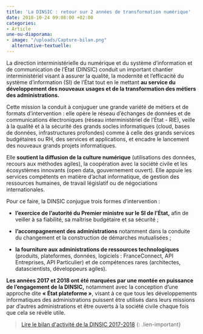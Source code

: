 ```yaml
---
title: 'La DINSIC : retour sur 2 années de transformation numérique'
date: 2018-10-24 09:08:00 +02:00
categories:
- Article
une-ou-diaporama:
- image: "/uploads/Capture-bilan.png"
  alternative-textuelle: 
---
```


La direction interministérielle du numérique et du système d’information et de communication de l’État (DINSIC) conduit un important chantier interministériel visant à assurer la qualité, la modernité et l’efficacité du système d’information (SI) de l’État tout en le mettant **au service du développement des nouveaux usages et de la transformation des métiers des administrations.**

Cette mission la conduit à conjuguer une grande variété de métiers et de formats d’intervention : elle opère le réseau d’échanges de données et de communications
électroniques (réseau interministériel de l’État - RIE), veille à la qualité et à
la sécurité des grands socles informatiques (cloud, bases de données,
infrastructures profondes) comme à celle des grands services budgétaires
ou RH, des services et applications, et encadre le lancement des nouveaux
grands projets informatiques.

Elle **soutient la diffusion de la culture numérique** (utilisations des données,
recours aux méthodes agiles), la coopération avec la société civile et les écosystèmes innovants (open data, gouvernement ouvert). Elle appuie les
services compétents en matière d’achat informatique, de gestion des ressources
humaines, de travail législatif ou de négociations internationales.

Pour ce faire, la DINSIC conjugue trois formes d’intervention :

* **l’exercice de l’autorité du Premier ministre sur le SI de l’État,** afin de
  veiller à sa fiabilité, sa maîtrise budgétaire et sa sécurité ;

* **l’accompagnement des administrations** notamment dans la conduite
  du changement et la construction de démarches mutualisées ;

* **la fourniture aux administrations de ressources technologiques** (produits, plateformes, données, logiciels : FranceConnect, API Entreprises, API
  Particulier) et de compétences rares (architectes, datascientists, développeurs agiles).

**Les années 2017 et 2018 ont été marquées par une montée en puissance de l’engagement de la DINSIC,** notamment avec la conception d’une approche dite
**« État plateforme »**, visant à ce que tous les développements informatiques des administrations puissent être utilisés dans leurs missions par d’autres
administrations et être ouverts à la société civile chaque fois que cela se révèle utile.

> [Lire le bilan d'activité de la DINSIC 2017-2018](/uploads/Bilan_DINSIC_2017-2018.pdf)
{: .lien-important}
